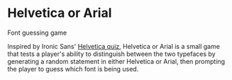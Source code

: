 # Helvetica or Arial
Font guessing game

Inspired by Ironic Sans' <a href='http://www.ironicsans.com/helvarialquiz/'>Helvetica quiz</a>, Helvetica or Arial is a small game that tests a player's ability to distinguish between the two typefaces by generating a random statement in either Helvetica or Arial, then prompting the player to guess which font is being used.
